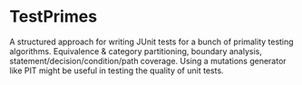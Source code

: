 # TestPrimes
A structured approach for writing JUnit tests for a bunch of primality testing algorithms. Equivalence & category partitioning, boundary analysis, statement/decision/condition/path coverage. Using a mutations generator like PIT might be useful in testing the quality of unit tests.
